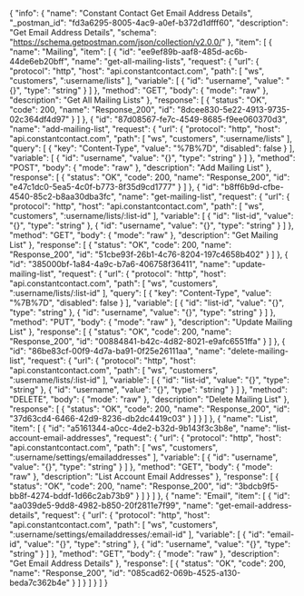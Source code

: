 {
  "info": {
    "name": "Constant Contact Get Email Address Details",
    "_postman_id": "fd3a6295-8005-4ac9-a0ef-b372d1dfff60",
    "description": "Get Email Address Details",
    "schema": "https://schema.getpostman.com/json/collection/v2.0.0/"
  },
  "item": [
    {
      "name": "Mailing",
      "item": [
        {
          "id": "ee9ef89b-aaf8-485d-ac6b-44de6eb20bff",
          "name": "get-all-mailing-lists",
          "request": {
            "url": {
              "protocol": "http",
              "host": "api.constantcontact.com",
              "path": [
                "ws",
                "customers",
                ":username/lists"
              ],
              "variable": [
                {
                  "id": "username",
                  "value": "{}",
                  "type": "string"
                }
              ]
            },
            "method": "GET",
            "body": {
              "mode": "raw"
            },
            "description": "Get All Mailing Lists"
          },
          "response": [
            {
              "status": "OK",
              "code": 200,
              "name": "Response_200",
              "id": "8dcee830-5e22-4913-9735-02c364df4d97"
            }
          ]
        },
        {
          "id": "87d08567-fe7c-4549-8685-f9ee060370d3",
          "name": "add-mailing-list",
          "request": {
            "url": {
              "protocol": "http",
              "host": "api.constantcontact.com",
              "path": [
                "ws",
                "customers",
                ":username/lists"
              ],
              "query": [
                {
                  "key": "Content-Type",
                  "value": "%7B%7D",
                  "disabled": false
                }
              ],
              "variable": [
                {
                  "id": "username",
                  "value": "{}",
                  "type": "string"
                }
              ]
            },
            "method": "POST",
            "body": {
              "mode": "raw"
            },
            "description": "Add Mailing List"
          },
          "response": [
            {
              "status": "OK",
              "code": 200,
              "name": "Response_200",
              "id": "e47c1dc0-5ea5-4c0f-b773-8f35d9cd1777"
            }
          ]
        },
        {
          "id": "b8ff6b9d-cfbe-4540-85c2-b8aa30dba3fc",
          "name": "get-mailing-list",
          "request": {
            "url": {
              "protocol": "http",
              "host": "api.constantcontact.com",
              "path": [
                "ws",
                "customers",
                ":username/lists/:list-id"
              ],
              "variable": [
                {
                  "id": "list-id",
                  "value": "{}",
                  "type": "string"
                },
                {
                  "id": "username",
                  "value": "{}",
                  "type": "string"
                }
              ]
            },
            "method": "GET",
            "body": {
              "mode": "raw"
            },
            "description": "Get Mailing List"
          },
          "response": [
            {
              "status": "OK",
              "code": 200,
              "name": "Response_200",
              "id": "51cbe93f-26b1-4c76-8204-197c4658b402"
            }
          ]
        },
        {
          "id": "385000bf-1a84-4a9c-b7a6-406758f36411",
          "name": "update-mailing-list",
          "request": {
            "url": {
              "protocol": "http",
              "host": "api.constantcontact.com",
              "path": [
                "ws",
                "customers",
                ":username/lists/:list-id"
              ],
              "query": [
                {
                  "key": "Content-Type",
                  "value": "%7B%7D",
                  "disabled": false
                }
              ],
              "variable": [
                {
                  "id": "list-id",
                  "value": "{}",
                  "type": "string"
                },
                {
                  "id": "username",
                  "value": "{}",
                  "type": "string"
                }
              ]
            },
            "method": "PUT",
            "body": {
              "mode": "raw"
            },
            "description": "Update Mailing List"
          },
          "response": [
            {
              "status": "OK",
              "code": 200,
              "name": "Response_200",
              "id": "00884841-b42c-4d82-8021-e9afc6551ffa"
            }
          ]
        },
        {
          "id": "86be83cf-00f9-4d7a-ba91-0f25e26111aa",
          "name": "delete-mailing-list",
          "request": {
            "url": {
              "protocol": "http",
              "host": "api.constantcontact.com",
              "path": [
                "ws",
                "customers",
                ":username/lists/:list-id"
              ],
              "variable": [
                {
                  "id": "list-id",
                  "value": "{}",
                  "type": "string"
                },
                {
                  "id": "username",
                  "value": "{}",
                  "type": "string"
                }
              ]
            },
            "method": "DELETE",
            "body": {
              "mode": "raw"
            },
            "description": "Delete Mailing List"
          },
          "response": [
            {
              "status": "OK",
              "code": 200,
              "name": "Response_200",
              "id": "37d63cd4-6466-42d9-8236-db2dc4419c03"
            }
          ]
        }
      ]
    },
    {
      "name": "List",
      "item": [
        {
          "id": "a5161344-a0cc-4de2-b32d-9b143f3c3b8e",
          "name": "list-account-email-addresses",
          "request": {
            "url": {
              "protocol": "http",
              "host": "api.constantcontact.com",
              "path": [
                "ws",
                "customers",
                ":username/settings/emailaddresses"
              ],
              "variable": [
                {
                  "id": "username",
                  "value": "{}",
                  "type": "string"
                }
              ]
            },
            "method": "GET",
            "body": {
              "mode": "raw"
            },
            "description": "List Account Email Addresses"
          },
          "response": [
            {
              "status": "OK",
              "code": 200,
              "name": "Response_200",
              "id": "3bdcb9f5-bb8f-4274-bddf-1d66c2ab73b9"
            }
          ]
        }
      ]
    },
    {
      "name": "Email",
      "item": [
        {
          "id": "aa039de5-9dd8-4982-b850-20f2811e7f99",
          "name": "get-email-address-details",
          "request": {
            "url": {
              "protocol": "http",
              "host": "api.constantcontact.com",
              "path": [
                "ws",
                "customers",
                ":username/settings/emailaddresses/:email-id"
              ],
              "variable": [
                {
                  "id": "email-id",
                  "value": "{}",
                  "type": "string"
                },
                {
                  "id": "username",
                  "value": "{}",
                  "type": "string"
                }
              ]
            },
            "method": "GET",
            "body": {
              "mode": "raw"
            },
            "description": "Get Email Address Details"
          },
          "response": [
            {
              "status": "OK",
              "code": 200,
              "name": "Response_200",
              "id": "085cad62-069b-4525-a130-beda7c362b4e"
            }
          ]
        }
      ]
    }
  ]
}